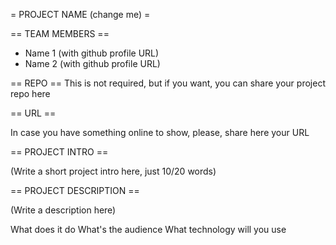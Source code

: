= PROJECT NAME (change me) = 

== TEAM MEMBERS == 
 * Name 1 (with github profile URL) 
 * Name 2 (with github profile URL)

== REPO == 
This is not required, but if you want, you can share your project repo here 

== URL == 

In case you have something online to show, please, share here your URL 

== PROJECT INTRO == 

(Write a short project intro here, just 10/20 words)

== PROJECT DESCRIPTION ==  

(Write a description here) 

What does it do
What's the audience 
What technology will you use 

